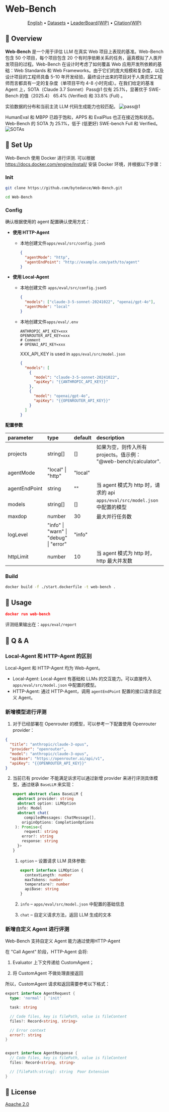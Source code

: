# Web-Bench

<p align="center">
    <a href="./README.md">English</a> •
    <a href="https://huggingface.co/datasets/bytedance-research/Web-Bench">Datasets</a> •
    <a href="">LeaderBoard(WIP)</a> •
    <a href="#-citation">Citation(WIP)</a>
</p>

## **📖** Overview

**Web-Bench** 是一个用于评估 LLM 在真实 Web 项目上表现的基准。Web-Bench 包含 50 个项目，每个项目包含 20 个有时序依赖关系的任务，逼真模拟了人类开发项目的过程。Web-Bench 在设计时考虑了如何覆盖 Web 应用开发所依赖的基础：Web Standards 和 Web Frameworks。由于它们的庞大规模和复杂度，以及设计项目的工程师具备 5-10 年开发经验，最终设计出来的项目对于人类资深工程师而言都具有一定的复杂度（单项目平均 4-8 小时完成）。在我们给定的基准 Agent 上，SOTA（Claude 3.7 Sonnet）Pass@1 仅有 25.1%，显著优于 SWE-Bench 的值（2025.4） 65.4% (Verified) 和 33.8% (Full) 。

实验数据的分布和当前主流 LLM 代码生成能力也较匹配。
![pass@1](./docs/assets/pass-1.png)

HumanEval 和 MBPP 已趋于饱和，APPS 和 EvalPlus 也正在接近饱和状态。Web-Bench 的 SOTA 为 25.1%，低于 (低更好) SWE-bench Full 和 Verified。
![SOTAs](./docs/assets/sotas.png)

## 🚀 Set Up

Web-Bench 使用 Docker 进行评测. 可以根据 https://docs.docker.com/engine/install/ 安装 Docker 环境，并根据以下步骤：

### Init

```Bash
git clone https://github.com/bytedance/Web-Bench.git

cd Web-Bench
```

### Config

确认根据使用的 agent 配置确认使用方式：

- **使用 HTTP-Agent**

  - 本地创建文件`apps/eval/src/config.json5`

    ```json
    {
      "agentMode": "http",
      "agentEndPoint": "http://example.com/path/to/agent"
    }
    ```

- **使用 Local-Agent**

  - 本地创建文件 `apps/eval/src/config.json5 `

    ```json
    {
      "models": ["claude-3-5-sonnet-20241022", "openai/gpt-4o"],
      "agentMode": "local"
    }
    ```

  - 本地创建文件`apps/eval/.env`

    ```
    ANTHROPIC_API_KEY=xxx
    OPENROUTER_API_KEY=xxx
    # Comment
    # OPENAI_API_KEY=xxx
    ```

    XXX_API_KEY is used in `apps/eval/src/model.json`

    ```JSON
    {
      "models": [
        {
          "model": "claude-3-5-sonnet-20241022",
          "apiKey": "{{ANTHROPIC_API_KEY}}"
        },
        {
          "model": "openai/gpt-4o",
          "apiKey": "{{OPENROUTER_API_KEY}}"
        }
      ]
    }
    ```

**配置参数**

| parameter     | type                                   | default | description                                                  |
| :------------ | :------------------------------------- | :------ | :----------------------------------------------------------- |
| projects      | string[]                               | []      | 如果为空，则传入所有 projects。值示例： "@web-bench/calculator". |
| agentMode     | "local" \| "http"                      | "local" |                                                              |
| agentEndPoint | string                                 | ""      | 当 agent 模式为 http 时，请求的 api                          |
| models        | string[]                               | []      | `apps/eval/src/model.json` 中配置的模型                      |
| maxdop        | number                                 | 30      | 最大并行任务数                                               |
| logLevel      | "info" \| "warn" \| "debug" \| "error" | "info"  |                                                              |
| httpLimit     | number                                 | 10      | 当 agent 模式为 http 时，http 最大并发数                     |

### Build

```Bash
docker build -f ./start.dockerfile -t web-bench .
```

## 📘 Usage

```JSON
docker run web-bench
```

评测结果输出在：`apps/eval/report`

## **📌** Q & A

### Local-Agent 和 HTTP-Agent 的区别

Local-Agent 和 HTTP-Agent 均为 Web-Agent。

- Local-Agent: Local-Agent 有基础和 LLMs 的交互能力。可以直接传入 `apps/eval/src/model.json` 中配置的模型。
- HTTP-Agent: 通过 HTTP-Agent，调用 `agentEndPoint` 配置的接口请求自定义 Agent。

### 新增模型进行评测

1. 对于已经部署在 Openrouter 的模型，可以参考一下配置使用 Openrouter provider：

```json
{
  "title": "anthropic/claude-3-opus",
  "provider": "openrouter",
  "model": "anthropic/claude-3-opus",
  "apiBase": "https://openrouter.ai/api/v1",
  "apiKey": "{{OPENROUTER_API_KEY}}"
}
```

2. 当前已有 provider 不能满足诉求可以通过新增 provider 来进行评测具体模型，通过继承 `BaseLLM` 来实现：

   ```typescript
   export abstract class BaseLLM {
     abstract provider: string
     abstract option: LLMOption
     info: Model
     abstract chat(
     	compiledMessages: ChatMessage[],
       originOptions: CompletionOptions
   	): Promise<{
   		request: string
       error?: string
       response: string
     }>
   }
   ```

   1. `option` – 设置请求 LLM 具体参数:

      ```typescript
      export interface LLMOption {
        contextLength: number
        maxTokens: number
        temperature?: number
        apiBase: string
      }
      ```

   2. `info` – `apps/eval/src/model.json` 中配置的基础信息

   3. `chat` – 自定义请求方法，返回 LLM 生成的文本

### 新增自定义 Agent 进行评测

Web-Bench 支持自定义 Agent 能力通过使用HTTP-Agent

在 "Call Agent" 阶段，HTTP-Agent 会将:

1. Evaluator 上下文传递给 CustomAgent；

2. 将 CustomAgent 不做处理直接返回

所以，CustomAgent 请求和返回需要参考以下格式：

```go
export interface AgentRequest {
  type: 'normal' | 'init'

  task: string

  // Code files, key is filePath, value is fileContent
  files?: Record<string, string>

  // Error context
  error?: string
}


export interface AgentResponse {
  // Code files, key is filePath, value is fileContent
  files: Record<string, string>

  // [filePath:string]: string  Poor Extension
}
```

## **📄** License

[Apache 2.0](./LICENSE.md)
